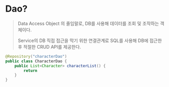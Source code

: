 # Dao?

> Data Access Object 의 줄임말로, DB를 사용해 데이터를 조회 및 조작하는 객체이다.
>
> Service의 DB 직접 접근을 막기 위한 연결관계로 SQL를 사용해 DB에 접근한 후 적절한 CRUD API를 제공한다.



```java
@Repository("characterDao")
public class CharacterDao {
	public List<Character> characterList() {
		return
	}
}
```
